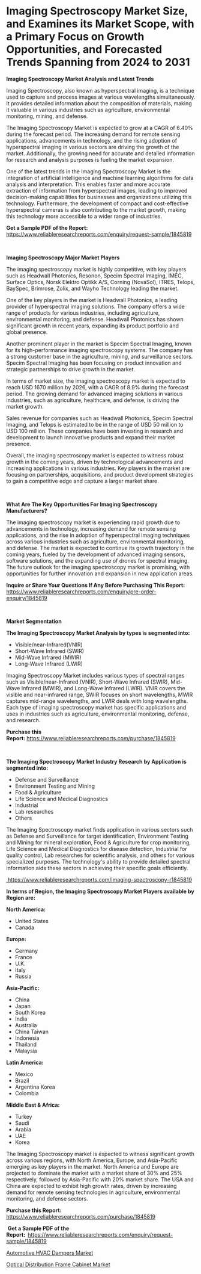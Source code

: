 <p><h1>Imaging Spectroscopy Market Size, and Examines its Market Scope, with a Primary Focus on Growth Opportunities, and Forecasted Trends Spanning from 2024 to 2031</h1></p><p><strong>Imaging Spectroscopy Market Analysis and Latest Trends</strong></p>
<p><p>Imaging Spectroscopy, also known as hyperspectral imaging, is a technique used to capture and process images at various wavelengths simultaneously. It provides detailed information about the composition of materials, making it valuable in various industries such as agriculture, environmental monitoring, mining, and defense.</p><p>The Imaging Spectroscopy Market is expected to grow at a CAGR of 6.40% during the forecast period. The increasing demand for remote sensing applications, advancements in technology, and the rising adoption of hyperspectral imaging in various sectors are driving the growth of the market. Additionally, the growing need for accurate and detailed information for research and analysis purposes is fueling the market expansion.</p><p>One of the latest trends in the Imaging Spectroscopy Market is the integration of artificial intelligence and machine learning algorithms for data analysis and interpretation. This enables faster and more accurate extraction of information from hyperspectral images, leading to improved decision-making capabilities for businesses and organizations utilizing this technology. Furthermore, the development of compact and cost-effective hyperspectral cameras is also contributing to the market growth, making this technology more accessible to a wider range of industries.</p></p>
<p><strong>Get a Sample PDF of the Report:&nbsp;</strong> <a href="https://www.reliableresearchreports.com/enquiry/request-sample/1845819">https://www.reliableresearchreports.com/enquiry/request-sample/1845819</a></p>
<p>&nbsp;</p>
<p><strong>Imaging Spectroscopy Major Market Players</strong></p>
<p><p>The imaging spectroscopy market is highly competitive, with key players such as Headwall Photonics, Resonon, Specim Spectral Imaging, IMEC, Surface Optics, Norsk Elektro Optikk A/S, Corning (NovaSol), ITRES, Telops, BaySpec, Brimrose, Zolix, and Wayho Technology leading the market.</p><p>One of the key players in the market is Headwall Photonics, a leading provider of hyperspectral imaging solutions. The company offers a wide range of products for various industries, including agriculture, environmental monitoring, and defense. Headwall Photonics has shown significant growth in recent years, expanding its product portfolio and global presence.</p><p>Another prominent player in the market is Specim Spectral Imaging, known for its high-performance imaging spectroscopy systems. The company has a strong customer base in the agriculture, mining, and surveillance sectors. Specim Spectral Imaging has been focusing on product innovation and strategic partnerships to drive growth in the market.</p><p>In terms of market size, the imaging spectroscopy market is expected to reach USD 1670 million by 2026, with a CAGR of 8.9% during the forecast period. The growing demand for advanced imaging solutions in various industries, such as agriculture, healthcare, and defense, is driving the market growth.</p><p>Sales revenue for companies such as Headwall Photonics, Specim Spectral Imaging, and Telops is estimated to be in the range of USD 50 million to USD 100 million. These companies have been investing in research and development to launch innovative products and expand their market presence.</p><p>Overall, the imaging spectroscopy market is expected to witness robust growth in the coming years, driven by technological advancements and increasing applications in various industries. Key players in the market are focusing on partnerships, acquisitions, and product development strategies to gain a competitive edge and capture a larger market share.</p></p>
<p>&nbsp;</p>
<p><strong>What Are The Key Opportunities For Imaging Spectroscopy Manufacturers?</strong></p>
<p><p>The imaging spectroscopy market is experiencing rapid growth due to advancements in technology, increasing demand for remote sensing applications, and the rise in adoption of hyperspectral imaging techniques across various industries such as agriculture, environmental monitoring, and defense. The market is expected to continue its growth trajectory in the coming years, fueled by the development of advanced imaging sensors, software solutions, and the expanding use of drones for spectral imaging. The future outlook for the imaging spectroscopy market is promising, with opportunities for further innovation and expansion in new application areas.</p></p>
<p><strong>Inquire or Share Your Questions If Any Before Purchasing This Report:</strong> <a href="https://www.reliableresearchreports.com/enquiry/pre-order-enquiry/1845819">https://www.reliableresearchreports.com/enquiry/pre-order-enquiry/1845819</a></p>
<p>&nbsp;</p>
<p><strong>Market Segmentation</strong></p>
<p><strong>The Imaging Spectroscopy Market Analysis by types is segmented into:</strong></p>
<p><ul><li>Visible/near-Infrared(VNIR)</li><li>Short-Wave Infrared (SWIR)</li><li>Mid-Wave Infrared (MWIR)</li><li>Long-Wave Infrared (LWIR)</li></ul></p>
<p><p>Imaging Spectroscopy Market includes various types of spectral ranges such as Visible/near-Infrared (VNIR), Short-Wave Infrared (SWIR), Mid-Wave Infrared (MWIR), and Long-Wave Infrared (LWIR). VNIR covers the visible and near-infrared range, SWIR focuses on short wavelengths, MWIR captures mid-range wavelengths, and LWIR deals with long wavelengths. Each type of imaging spectroscopy market has specific applications and uses in industries such as agriculture, environmental monitoring, defense, and research.</p></p>
<p><strong>Purchase this Report:&nbsp;</strong><a href="https://www.reliableresearchreports.com/purchase/1845819">https://www.reliableresearchreports.com/purchase/1845819</a></p>
<p>&nbsp;</p>
<p><strong>The Imaging Spectroscopy Market Industry Research by Application is segmented into:</strong></p>
<p><ul><li>Defense and Surveillance</li><li>Environment Testing and Mining</li><li>Food & Agriculture</li><li>Life Science and Medical Diagnostics</li><li>Industrial</li><li>Lab researches</li><li>Others</li></ul></p>
<p><p>The Imaging Spectroscopy market finds application in various sectors such as Defense and Surveillance for target identification, Environment Testing and Mining for mineral exploration, Food & Agriculture for crop monitoring, Life Science and Medical Diagnostics for disease detection, Industrial for quality control, Lab researches for scientific analysis, and others for various specialized purposes. The technology's ability to provide detailed spectral information aids these sectors in achieving their specific goals efficiently.</p></p>
<p><a href="https://www.reliableresearchreports.com/imaging-spectroscopy-r1845819">&nbsp;https://www.reliableresearchreports.com/imaging-spectroscopy-r1845819</a></p>
<p><strong>In terms of Region, the Imaging Spectroscopy Market Players available by Region are:</strong></p>
<p>
    <p> <strong> North America: </strong>
        <ul>
            <li>United States</li>
            <li>Canada</li>
        </ul>
        </p> 
    <p> <strong> Europe: </strong>
        <ul>
            <li>Germany</li>
            <li>France</li>
            <li>U.K.</li>
            <li>Italy</li>
            <li>Russia</li>
        </ul>
        </p> 
    <p> <strong> Asia-Pacific: </strong>
        <ul>
            <li>China</li>
            <li>Japan</li>
            <li>South Korea</li>
            <li>India</li>
            <li>Australia</li>
            <li>China Taiwan</li>
            <li>Indonesia</li>
            <li>Thailand</li>
            <li>Malaysia</li>
        </ul>
        </p> 
    <p> <strong> Latin America: </strong>
        <ul>
            <li>Mexico</li>
            <li>Brazil</li>
            <li>Argentina Korea</li>
            <li>Colombia</li>
        </ul>
        </p> 
    <p> <strong> Middle East & Africa: </strong>
        <ul>
            <li>Turkey</li>
            <li>Saudi</li>
            <li>Arabia</li>
            <li>UAE</li>
            <li>Korea</li>
        </ul>
    </p>
    </p>
<p><p>The Imaging Spectroscopy market is expected to witness significant growth across various regions, with North America, Europe, and Asia-Pacific emerging as key players in the market. North America and Europe are projected to dominate the market with a market share of 30% and 25% respectively, followed by Asia-Pacific with 20% market share. The USA and China are expected to exhibit high growth rates, driven by increasing demand for remote sensing technologies in agriculture, environmental monitoring, and defense sectors.</p></p>
<p><strong>Purchase this Report: </strong><a href="https://www.reliableresearchreports.com/purchase/1845819">https://www.reliableresearchreports.com/purchase/1845819</a></p>
<p>&nbsp;<strong>Get a Sample PDF of the Report:&nbsp;&nbsp;</strong><a href="https://www.reliableresearchreports.com/enquiry/request-sample/1845819">https://www.reliableresearchreports.com/enquiry/request-sample/1845819</a></p>
<p><strong></strong></p>
<p><p><a href="https://view.publitas.com/reportprime-1/insights-into-the-automotive-hvac-dampers-market-size-which-is-expanding-with-a-12-8-cagr-from-2024-2031/">Automotive HVAC Dampers Market</a></p><p><a href="https://view.publitas.com/reportprime-1/optical-distribution-frame-cabinet-market-a-global-and-regional-analysis-focus-on-region-country-level-analysis-and-competitive-landscape/">Optical Distribution Frame Cabinet Market</a></p></p>